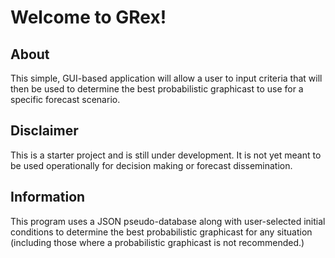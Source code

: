 # Welcome to GRex!

## About
This simple, GUI-based application will allow a user to input criteria that will then be used to determine the best probabilistic graphicast to use for a specific forecast scenario.

## Disclaimer
This is a starter project and is still under development. It is not yet meant to be used operationally for decision making or forecast dissemination.

## Information
This program uses a JSON pseudo-database along with user-selected initial conditions to determine the best probabilistic graphicast for any situation (including those where a probabilistic graphicast is not recommended.)